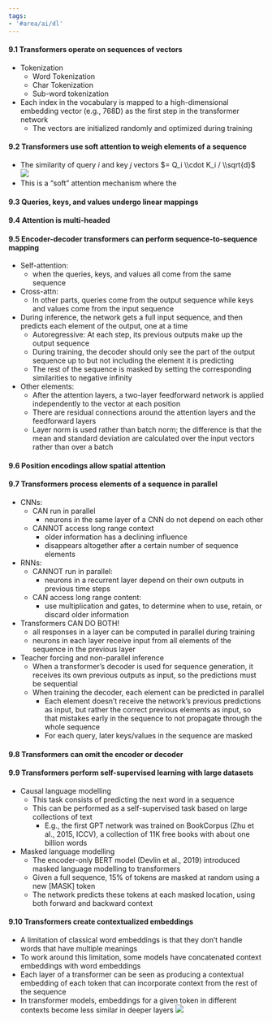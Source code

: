 ```yaml
---
tags:
- '#area/ai/dl'
---
```


#### 9.1 Transformers operate on sequences of vectors

- Tokenization
  - Word Tokenization
  - Char Tokenization
  - Sub-word tokenization
- Each index in the vocabulary is mapped to a high-dimensional embedding vector (e.g., 768D) as the first step in the transformer network
  - The vectors are initialized randomly and optimized during training

#### 9.2 Transformers use soft attention to weigh elements of a sequence

- The similarity of query $i$ and key $j$ vectors $= Q_i \\cdot K_i / \\sqrt{d}$
  ![](Pasted%20image%2020231218023559.png)
- This is a “soft” attention mechanism where the

#### 9.3 Queries, keys, and values undergo linear mappings

#### 9.4 Attention is multi-headed

#### 9.5 Encoder-decoder transformers can perform sequence-to-sequence mapping

- Self-attention:
  - when the queries, keys, and values all come from the same sequence
- Cross-attn:
  - In other parts, queries come from the output sequence while keys and values come from the input sequence
- During inference, the network gets a full input sequence, and then predicts each element of the output, one at a time
  - Autoregressive: At each step, its previous outputs make up the output sequence
  - During training, the decoder should only see the part of the output sequence up to but not including the element it is predicting
  - The rest of the sequence is masked by setting the corresponding similarities to negative infinity
- Other elements:
  - After the attention layers, a two-layer feedforward network is applied independently to the vector at each position
  - There are residual connections around the attention layers and the feedforward layers
  - Layer norm is used rather than batch norm; the difference is that the mean and standard deviation are calculated over the input vectors rather than over a batch

#### 9.6 Position encodings allow spatial attention

#### 9.7 Transformers process elements of a sequence in parallel

- CNNs:
  - CAN run in parallel
    - neurons in the same layer of a CNN do not depend on each other
  - CANNOT access long range context
    - older information has a declining influence
    - disappears altogether after a certain number of sequence elements
- RNNs:
  - CANNOT run in parallel:
    - neurons in a recurrent layer depend on their own outputs in previous time steps
  - CAN access long range content:
    - use multiplication and gates, to determine when to use, retain, or discard older information
- Transformers CAN DO BOTH!
  - all responses in a layer can be computed in parallel during training
  - neurons in each layer receive input from all elements of the sequence in the previous layer
- Teacher forcing and non-parallel inference
  - When a transformer’s decoder is used for sequence generation, it receives its own previous outputs as input, so the predictions must be sequential
  - When training the decoder, each element can be predicted in parallel
    - Each element doesn’t receive the network’s previous predictions as input, but rather the correct previous elements as input, so that mistakes early in the sequence to not propagate through the whole sequence
    - For each query, later keys/values in the sequence are masked

#### 9.8 Transformers can omit the encoder or decoder

#### 9.9 Transformers perform self-supervised learning with large datasets

- Causal language modelling
  - This task consists of predicting the next word in a sequence
  - This can be performed as a self-supervised task based on large collections of text
    - E.g., the first GPT network was trained on BookCorpus (Zhu et al., 2015, ICCV), a collection of 11K free books with about one billion words
- Masked language modelling
  - The encoder-only BERT model (Devlin et al., 2019) introduced masked language modelling to transformers
  - Given a full sequence, 15% of tokens are masked at random using a new \[MASK\] token
  - The network predicts these tokens at each masked location, using both forward and backward context

#### 9.10 Transformers create contextualized embeddings

- A limitation of classical word embeddings is that they don’t handle words that have multiple meanings
- To work around this limitation, some models have concatenated context
  embeddings with word embeddings
- Each layer of a transformer can be seen as producing a contextual embedding of each token that can incorporate context from the rest of the sequence
- In transformer models, embeddings for a given token in different contexts become less similar in deeper layers
  ![](Pasted%20image%2020231218030746.png)